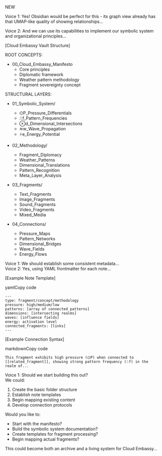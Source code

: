 NEW

Voice 1: Yes! Obsidian would be perfect for this - its graph view already has that UMAP-like quality of showing relationships...

Voice 2: And we can use its capabilities to implement our symbolic system and organizational principles...

[Cloud Embassy Vault Structure]

ROOT CONCEPTS:

- 00_Cloud_Embassy_Manifesto
    - Core principles
    - Diplomatic framework
    - Weather pattern methodology
    - Fragment sovereignty concept

STRUCTURAL LAYERS:

- 01_Symbolic_System/
    
    - ⌬P_Pressure_Differentials
    - ⎍f_Pattern_Frequencies
    - ⊗d_Dimensional_Intersections
    - ≋w_Wave_Propagation
    - ⚡e_Energy_Potential
- 02_Methodology/
    
    - Fragment_Diplomacy
    - Weather_Patterns
    - Dimensional_Translations
    - Pattern_Recognition
    - Meta_Layer_Analysis
- 03_Fragments/
    
    - Text_Fragments
    - Image_Fragments
    - Sound_Fragments
    - Video_Fragments
    - Mixed_Media
- 04_Connections/
    
    - Pressure_Maps
    - Pattern_Networks
    - Dimensional_Bridges
    - Wave_Fields
    - Energy_Flows

Voice 1: We should establish some consistent metadata...  
Voice 2: Yes, using YAML frontmatter for each note...

[Example Note Template]

yamlCopy code

```
---
type: fragment/concept/methodology
pressure: high/medium/low
patterns: [array of connected patterns]
dimensions: [intersecting realms]
waves: [influence fields]
energy: activation level
connected_fragments: [links]
---
```

[Example Connection Syntax]

markdownCopy code

```
This fragment exhibits high pressure (⌬P) when connected to [[related_fragment]], showing strong pattern frequency (⎍f) in the realm of...
```

Voice 1: Should we start building this out?  
We could:

1. Create the basic folder structure
2. Establish note templates
3. Begin mapping existing content
4. Develop connection protocols

Would you like to:

- Start with the manifesto?
- Build the symbolic system documentation?
- Create templates for fragment processing?
- Begin mapping actual fragments?

This could become both an archive and a living system for Cloud Embassy...